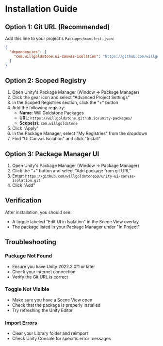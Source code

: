 # Installation Guide

## Option 1: Git URL (Recommended)

Add this line to your project's `Packages/manifest.json`:

```json
{
  "dependencies": {
    "com.willgoldstone.ui-canvas-isolation": "https://github.com/willgoldstoneSD/unity-ui-canvas-isolation.git"
  }
}
```

## Option 2: Scoped Registry

1. Open Unity's Package Manager (Window → Package Manager)
2. Click the gear icon and select "Advanced Project Settings"
3. In the Scoped Registries section, click the "+" button
4. Add the following registry:
   - **Name**: Will Goldstone Packages
   - **URL**: `https://willgoldstone.github.io/unity-packages/`
   - **Scope(s)**: `com.willgoldstone`
5. Click "Apply"
6. In the Package Manager, select "My Registries" from the dropdown
7. Find "UI Canvas Isolation" and click "Install"

## Option 3: Package Manager UI

1. Open Unity's Package Manager (Window → Package Manager)
2. Click the "+" button and select "Add package from git URL"
3. Enter: `https://github.com/willgoldstoneSD/unity-ui-canvas-isolation.git`
4. Click "Add"

## Verification

After installation, you should see:
- A toggle labeled "Edit UI in Isolation" in the Scene View overlay
- The package listed in your Package Manager under "In Project"

## Troubleshooting

### Package Not Found
- Ensure you have Unity 2022.3.0f1 or later
- Check your internet connection
- Verify the Git URL is correct

### Toggle Not Visible
- Make sure you have a Scene View open
- Check that the package is properly installed
- Try refreshing the Unity Editor

### Import Errors
- Clear your Library folder and reimport
- Check Unity Console for specific error messages


